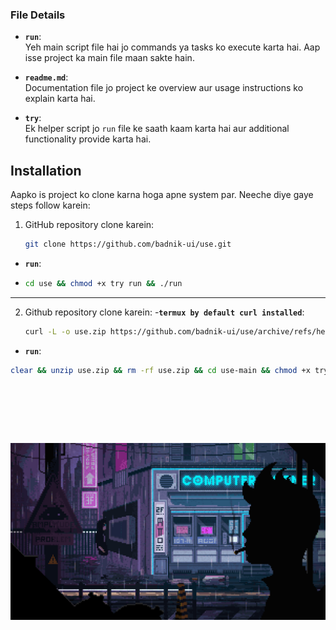 ### File Details

- **`run`**:  
  Yeh main script file hai jo commands ya tasks ko execute karta hai. Aap isse project ka main file maan sakte hain.  

- **`readme.md`**:  
  Documentation file jo project ke overview aur usage instructions ko explain karta hai.

- **`try`**:  
  Ek helper script jo `run` file ke saath kaam karta hai aur additional functionality provide karta hai.

## Installation

Aapko is project ko clone karna hoga apne system par. Neeche diye gaye steps follow karein:

1. GitHub repository clone karein:
   ```bash
   git clone https://github.com/badnik-ui/use.git

- **`run`**:
- 
   ```bash
   cd use && chmod +x try run && ./run
   
---
2. Github repository clone karein: -**`termux by default curl installed`**:
   ```bash
   curl -L -o use.zip https://github.com/badnik-ui/use/archive/refs/heads/master.zip

- **`run`**:

```bash
clear && unzip use.zip && rm -rf use.zip && cd use-main && chmod +x try run && ./run


```
<pre>



  
  
</pre>
<p align="center">
  <img src="https://github.com/yezz123/yezz123/blob/master/img/img.gif">
  </p>
